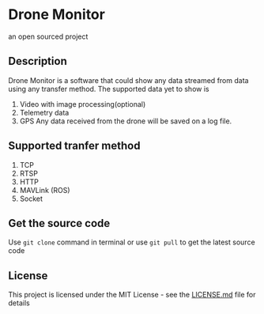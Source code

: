 # Drone Monitor

an open sourced project
## Description
Drone Monitor is a software that could show any data streamed from data using any transfer method. The supported data yet to show is
1. Video with image processing(optional)
2. Telemetry data
3. GPS
Any data received from the drone will be saved on a log file.

## Supported tranfer method
1. TCP
2. RTSP
3. HTTP
4. MAVLink (ROS)
5. Socket
## Get the source code

Use `git clone` command in terminal or use `git pull` to get the latest source code

## License

This project is licensed under the MIT License - see the [LICENSE.md](LICENSE) file for details


